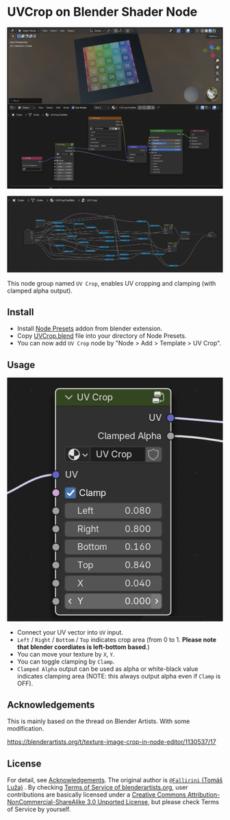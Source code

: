# UVCrop on Blender Shader Node

![screenshot_usage](./screenshot_usage.png)

![screenshot_uvcrop](./screenshot_uvcrop.png)

This node group named `UV Crop`, enables UV cropping and clamping (with clamped alpha output).

## Install

- Install [Node Presets](https://extensions.blender.org/add-ons/node-presets/) addon from blender extension.
- Copy [UVCrop.blend](./UVCrop.blend) file into your directory of Node Presets.
- You can now add `UV Crop` node by "Node > Add > Template > UV Crop".

## Usage

![usage](./usage.png?v2)

- Connect your UV vector into `UV` input.
- `Left` / `Right` / `Bottom` / `Top` indicates crop area (from 0 to 1. **Please note that blender coordiates is left-bottom based**.)
- You can move your texture by `X`, `Y`.
- You can toggle clamping by `Clamp`.
- `Clamped Alpha` output can be used as alpha or white-black value indicates clamping area (NOTE: this always output alpha even if `Clamp` is OFF).

## Acknowledgements

This is mainly based on the thread on Blender Artists. With some modification.

https://blenderartists.org/t/texture-image-crop-in-node-editor/1130537/17

## License

For detail, see [Acknowledgements](#acknowledgements). The original author is [`@Fallirini` (Tomáš Luža)](https://blenderartists.org/u/Fallirini) . By checking [Terms of Service of blenderartists.org](https://blenderartists.org/tos), user contributions are basically licensed under a [Creative Commons Attribution-NonCommercial-ShareAlike 3.0 Unported License](https://creativecommons.org/licenses/by-nc-sa/3.0/deed.en), but please check Terms of Service by yourself.
